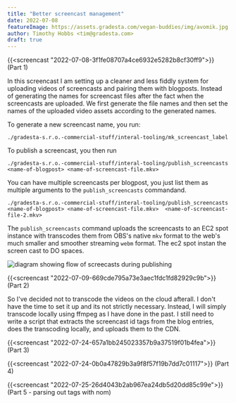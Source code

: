 ```yaml
---
title: "Better screencast management"
date: 2022-07-08
featureImage: https://assets.gradesta.com/vegan-buddies/img/avomik.jpg
author: Timothy Hobbs <tim@gradesta.com>
draft: true
---
```


{{<screencast "2022-07-08-3f1fe08707a4ce6932e5282b8cf30ff9">}}
(Part 1)

In this screencast I am setting up a cleaner and less fiddly system for uploading videos of screencasts and pairing them with blogposts. Instead of generating the names for screencast files after the fact when the screencasts are uploaded. We first generate the file names and then set the names of the uploaded video assets according to the generated names.

To generate a new screencast name, you run:

```
./gradesta-s.r.o.-commercial-stuff/interal-tooling/mk_screencast_label
```

To publish a screencast, you then run

```
./gradesta-s.r.o.-commercial-stuff/interal-tooling/publish_screencasts <name-of-blogpost> <name-of-screencast-file.mkv>
```

You can have multiple screencasts per blogpost, you just list them as multiple arguments to the `publish_screencasts` commandand.

```
./gradesta-s.r.o.-commercial-stuff/interal-tooling/publish_screencasts <name-of-blogpost> <name-of-screencast-file.mkv>  <name-of-screencast-file-2.mkv>
```


The `publish_screencasts` command uploads the screencasts to an EC2 spot instance with transcodes them from OBS's native `mkv` format to the web's much smaller and smoother streaming `webm` format. The ec2 spot instan the screen cast to DO spaces.

![diagram showing flow of screecasts during publishing](/images/blog/publish-screecasts-flow.png)

{{<screencast "2022-07-09-669cde795a73e3aec1fdc1fd82929c9b">}}
(Part 2)

So I've decided not to transcode the videos on the cloud afterall. I don't have the time to set it up and its not strictly necessary. Instead, I will simply transcode locally using ffmpeg as I have done in the past. I still need to write a script that extracts the screencast id tags from the blog entries, does the transcoding locally, and uploads them to the CDN.

{{<screencast "2022-07-24-657a1bb245023357b9a37519f01b4fea">}}
(Part 3)

{{<screencast "2022-07-24-0b0a47829b3a9f8f57f19b7dd7c01117">}}
(Part 4)

{{<screencast "2022-07-25-26d4043b2ab967ea24db5d20dd85c99e">}}
(Part 5 - parsing out tags with nom)

